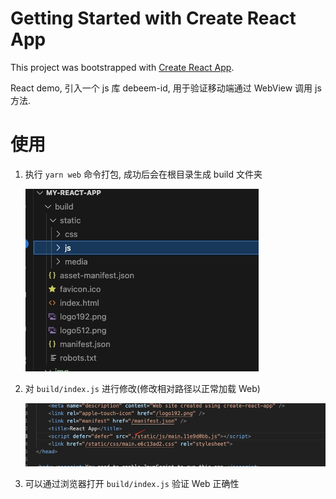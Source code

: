 # Getting Started with Create React App

This project was bootstrapped with [Create React App](https://github.com/facebook/create-react-app).

React demo, 引入一个 js 库 debeem-id, 用于验证移动端通过 WebView 调用 js 方法.

# 使用 

1. 执行 `yarn web` 命令打包, 成功后会在根目录生成 build 文件夹

   ![00](img/00.jpg)

2. 对 `build/index.js` 进行修改(修改相对路径以正常加载 Web)

   ![01](img/01.jpg)

3. 可以通过浏览器打开 `build/index.js` 验证 Web 正确性